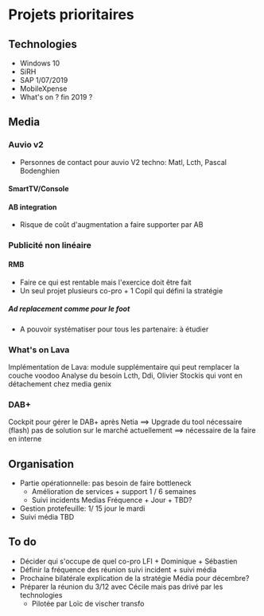 # Projets prioritaires

## Technologies

* Windows 10
* SiRH
* SAP 1/07/2019
* MobileXpense
* What's on ? fin 2019 ?

## Media

### Auvio v2

* Personnes de contact pour auvio V2 techno: Matl, Lcth, Pascal Bodenghien

#### SmartTV/Console

#### AB integration

* Risque de coût d'augmentation a faire supporter par AB

### Publicité non linéaire

#### RMB

* Faire ce qui est rentable mais l'exercice doit être fait
* Un seul projet plusieurs co-pro + 1 Copil qui défini la stratégie

##### Ad replacement comme pour le foot

* A pouvoir systématiser pour tous les partenaire: à étudier

### What's on Lava

Implémentation de Lava: module supplémentaire qui peut remplacer la couche voodoo
Analyse du besoin Lcth, Ddi, Olivier Stockis qui vont en détachement chez media genix 

### DAB+

Cockpit pour gérer le DAB+ après Netia ==> Upgrade du tool nécessaire (flash) pas de solution sur le marché actuellement ==> nécessaire de la faire en interne

## Organisation

* Partie opérationnelle: pas besoin de faire bottleneck
    * Amélioration de services + support 1 / 6 semaines
    * Suivi incidents Medias Fréquence + Jour + TBD?
* Gestion protefeuille: 1/ 15 jour le mardi
* Suivi média TBD

## To do

* Décider qui s'occupe de quel co-pro LFI + Dominique + Sébastien
* Définir la fréquence des réunion suivi incident + suivi média
* Prochaine bilatérale explication de la stratégie Média pour décembre?
* Préparer la réunion du 3/12 avec Cécile mais pas drivé par les technologies
    * Pilotée par Loïc de vischer transfo

